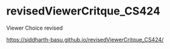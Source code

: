 # revisedViewerCritque_CS424
Viewer Choice revised 

https://siddharth-basu.github.io/revisedViewerCritque_CS424/
